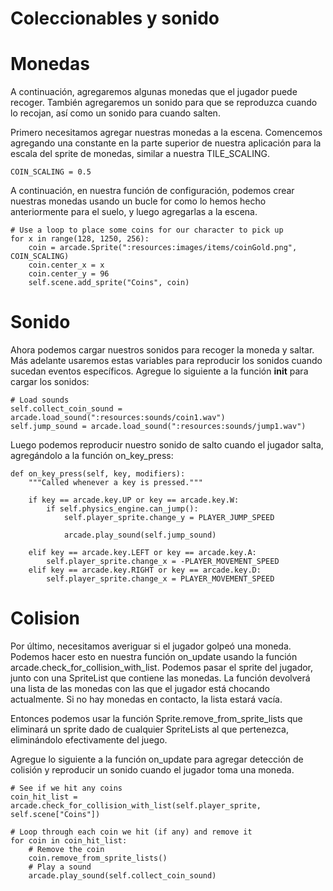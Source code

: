 # Coleccionables y sonido

# Monedas

A continuación, agregaremos algunas monedas que el jugador puede recoger. 
También agregaremos un sonido para que se reproduzca cuando lo recojan, así como un sonido para cuando salten.

Primero necesitamos agregar nuestras monedas a la escena. Comencemos agregando una constante en la parte superior de nuestra aplicación para la escala del sprite de monedas, similar a nuestra TILE_SCALING.

    COIN_SCALING = 0.5

A continuación, en nuestra función de configuración, podemos crear nuestras monedas usando un bucle for como lo hemos hecho anteriormente para el suelo, y luego agregarlas a la escena.

    # Use a loop to place some coins for our character to pick up
    for x in range(128, 1250, 256):
        coin = arcade.Sprite(":resources:images/items/coinGold.png", COIN_SCALING)
        coin.center_x = x
        coin.center_y = 96
        self.scene.add_sprite("Coins", coin)

# Sonido

Ahora podemos cargar nuestros sonidos para recoger la moneda y saltar. 
Más adelante usaremos estas variables para reproducir los sonidos cuando sucedan eventos específicos. Agregue lo siguiente a la función __init__ para cargar los sonidos:

    # Load sounds
    self.collect_coin_sound = arcade.load_sound(":resources:sounds/coin1.wav")
    self.jump_sound = arcade.load_sound(":resources:sounds/jump1.wav")

Luego podemos reproducir nuestro sonido de salto cuando el jugador salta, agregándolo a la función on_key_press:

    def on_key_press(self, key, modifiers):
        """Called whenever a key is pressed."""

        if key == arcade.key.UP or key == arcade.key.W:
            if self.physics_engine.can_jump():
                self.player_sprite.change_y = PLAYER_JUMP_SPEED

                arcade.play_sound(self.jump_sound)

        elif key == arcade.key.LEFT or key == arcade.key.A:
            self.player_sprite.change_x = -PLAYER_MOVEMENT_SPEED
        elif key == arcade.key.RIGHT or key == arcade.key.D:
            self.player_sprite.change_x = PLAYER_MOVEMENT_SPEED

# Colision

Por último, necesitamos averiguar si el jugador golpeó una moneda. 
Podemos hacer esto en nuestra función on_update usando la función arcade.check_for_collision_with_list. 
Podemos pasar el sprite del jugador, junto con una SpriteList que contiene las monedas. La función devolverá una lista de las monedas con las que el jugador está chocando actualmente. 
Si no hay monedas en contacto, la lista estará vacía.

Entonces podemos usar la función Sprite.remove_from_sprite_lists que eliminará un sprite dado de cualquier SpriteLists al que pertenezca, eliminándolo efectivamente del juego.

Agregue lo siguiente a la función on_update para agregar detección de colisión y reproducir un sonido cuando el jugador toma una moneda.

    # See if we hit any coins
    coin_hit_list = arcade.check_for_collision_with_list(self.player_sprite, self.scene["Coins"])

    # Loop through each coin we hit (if any) and remove it
    for coin in coin_hit_list:
        # Remove the coin
        coin.remove_from_sprite_lists()
        # Play a sound
        arcade.play_sound(self.collect_coin_sound)
